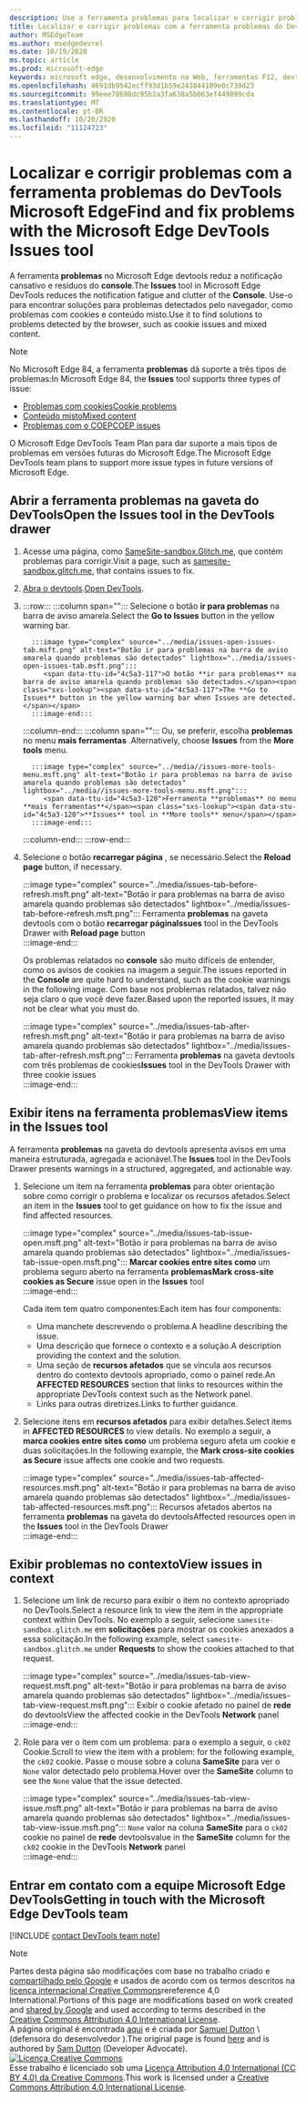 ```yaml
---
description: Use a ferramenta problemas para localizar e corrigir problemas com o website.
title: Localizar e corrigir problemas com a ferramenta problemas do DevTools Microsoft Edge
author: MSEdgeTeam
ms.author: msedgedevrel
ms.date: 10/19/2020
ms.topic: article
ms.prod: microsoft-edge
keywords: microsoft edge, desenvolvimento na Web, ferramentas F12, devtools
ms.openlocfilehash: 4691db9542ecff93d1b59e243844109e0c730d23
ms.sourcegitcommit: 99eee78698dc95b2a3fa638a5b063ef449899cda
ms.translationtype: MT
ms.contentlocale: pt-BR
ms.lasthandoff: 10/20/2020
ms.locfileid: "11124723"
---
```

<!-- Copyright Sam Dutton 

   Licensed under the Apache License, Version 2.0 (the "License");
   you may not use this file except in compliance with the License.
   You may obtain a copy of the License at

       https://www.apache.org/licenses/LICENSE-2.0

   Unless required by applicable law or agreed to in writing, software
   distributed under the License is distributed on an "AS IS" BASIS,
   WITHOUT WARRANTIES OR CONDITIONS OF ANY KIND, either express or implied.
   See the License for the specific language governing permissions and
   limitations under the License.  -->  

# <span data-ttu-id="4c5a3-104">Localizar e corrigir problemas com a ferramenta problemas do DevTools Microsoft Edge</span><span class="sxs-lookup"><span data-stu-id="4c5a3-104">Find and fix problems with the Microsoft Edge DevTools Issues tool</span></span>  

<span data-ttu-id="4c5a3-105">A ferramenta **problemas** no Microsoft Edge devtools reduz a notificação cansativo e resíduos do **console**.</span><span class="sxs-lookup"><span data-stu-id="4c5a3-105">The **Issues** tool in Microsoft Edge DevTools reduces the notification fatigue and clutter of the **Console**.</span></span>  <span data-ttu-id="4c5a3-106">Use-o para encontrar soluções para problemas detectados pelo navegador, como problemas com cookies e conteúdo misto.</span><span class="sxs-lookup"><span data-stu-id="4c5a3-106">Use it to find solutions to problems detected by the browser, such as cookie issues and mixed content.</span></span>  

> [!NOTE]
> <span data-ttu-id="4c5a3-107">No Microsoft Edge 84, a ferramenta **problemas** dá suporte a três tipos de problemas:</span><span class="sxs-lookup"><span data-stu-id="4c5a3-107">In Microsoft Edge 84, the **Issues** tool supports three types of issue:</span></span>  
> *   [<span data-ttu-id="4c5a3-108">Problemas com cookies</span><span class="sxs-lookup"><span data-stu-id="4c5a3-108">Cookie problems</span></span>][MDNSameSiteCookies]  
> *   [<span data-ttu-id="4c5a3-109">Conteúdo misto</span><span class="sxs-lookup"><span data-stu-id="4c5a3-109">Mixed content</span></span>][MDNMixedContent]  
> *   [<span data-ttu-id="4c5a3-110">Problemas com o COEP</span><span class="sxs-lookup"><span data-stu-id="4c5a3-110">COEP issues</span></span>][W3CCOEPSpec]
> 
> <span data-ttu-id="4c5a3-111">O Microsoft Edge DevTools Team Plan para dar suporte a mais tipos de problemas em versões futuras do Microsoft Edge.</span><span class="sxs-lookup"><span data-stu-id="4c5a3-111">The Microsoft Edge DevTools team plans to support more issue types in future versions of Microsoft Edge.</span></span>  

## <span data-ttu-id="4c5a3-112">Abrir a ferramenta problemas na gaveta do DevTools</span><span class="sxs-lookup"><span data-stu-id="4c5a3-112">Open the Issues tool in the DevTools drawer</span></span>  

1.  <span data-ttu-id="4c5a3-113">Acesse uma página, como [SameSite-sandbox.Glitch.me][GlitchSamesiteSandbox], que contém problemas para corrigir.</span><span class="sxs-lookup"><span data-stu-id="4c5a3-113">Visit a page, such as [samesite-sandbox.glitch.me][GlitchSamesiteSandbox], that contains issues to fix.</span></span>  
1.  <span data-ttu-id="4c5a3-114">[Abra o devtools][DevtoolsOpen].</span><span class="sxs-lookup"><span data-stu-id="4c5a3-114">[Open DevTools][DevtoolsOpen].</span></span>  
1.  :::row:::
       :::column span="":::
          <span data-ttu-id="4c5a3-115">Selecione o botão **ir para problemas** na barra de aviso amarela.</span><span class="sxs-lookup"><span data-stu-id="4c5a3-115">Select the **Go to Issues** button in the yellow warning bar.</span></span>  
          
          :::image type="complex" source="../media/issues-open-issues-tab.msft.png" alt-text="Botão ir para problemas na barra de aviso amarela quando problemas são detectados" lightbox="../media/issues-open-issues-tab.msft.png":::
             <span data-ttu-id="4c5a3-117">O botão **ir para problemas** na barra de aviso amarela quando problemas são detectados.</span><span class="sxs-lookup"><span data-stu-id="4c5a3-117">The **Go to Issues** button in the yellow warning bar when Issues are detected.</span></span>  
          :::image-end:::  
       :::column-end:::
       :::column span="":::
          <span data-ttu-id="4c5a3-118">Ou, se preferir, escolha **problemas** no menu **mais ferramentas** .</span><span class="sxs-lookup"><span data-stu-id="4c5a3-118">Alternatively, choose **Issues** from the **More tools** menu.</span></span>  
          
          :::image type="complex" source="../media//issues-more-tools-menu.msft.png" alt-text="Botão ir para problemas na barra de aviso amarela quando problemas são detectados" lightbox="../media//issues-more-tools-menu.msft.png":::
             <span data-ttu-id="4c5a3-120">Ferramenta **problemas** no menu **mais ferramentas**</span><span class="sxs-lookup"><span data-stu-id="4c5a3-120">**Issues** tool in **More tools** menu</span></span>  
          :::image-end:::  
       :::column-end:::
    :::row-end:::
    
1.  <span data-ttu-id="4c5a3-121">Selecione o botão **recarregar página** , se necessário.</span><span class="sxs-lookup"><span data-stu-id="4c5a3-121">Select the **Reload page** button, if necessary.</span></span>  
    
    :::image type="complex" source="../media/issues-tab-before-refresh.msft.png" alt-text="Botão ir para problemas na barra de aviso amarela quando problemas são detectados" lightbox="../media/issues-tab-before-refresh.msft.png":::
       <span data-ttu-id="4c5a3-123">Ferramenta **problemas** na gaveta devtools com o botão **recarregar página**</span><span class="sxs-lookup"><span data-stu-id="4c5a3-123">**Issues** tool in the DevTools Drawer with **Reload page** button</span></span>  
    :::image-end:::  

    <span data-ttu-id="4c5a3-124">Os problemas relatados no **console** são muito difíceis de entender, como os avisos de cookies na imagem a seguir.</span><span class="sxs-lookup"><span data-stu-id="4c5a3-124">The issues reported in the **Console** are quite hard to understand, such as the cookie warnings in the following image.</span></span>  <span data-ttu-id="4c5a3-125">Com base nos problemas relatados, talvez não seja claro o que você deve fazer.</span><span class="sxs-lookup"><span data-stu-id="4c5a3-125">Based upon the reported issues, it may not be clear what you must do.</span></span>  
    
    :::image type="complex" source="../media/issues-tab-after-refresh.msft.png" alt-text="Botão ir para problemas na barra de aviso amarela quando problemas são detectados" lightbox="../media/issues-tab-after-refresh.msft.png":::
       <span data-ttu-id="4c5a3-127">Ferramenta **problemas** na gaveta devtools com três problemas de cookies</span><span class="sxs-lookup"><span data-stu-id="4c5a3-127">**Issues** tool in the DevTools Drawer with three cookie issues</span></span>  
    :::image-end:::  
    
## <span data-ttu-id="4c5a3-128">Exibir itens na ferramenta problemas</span><span class="sxs-lookup"><span data-stu-id="4c5a3-128">View items in the Issues tool</span></span>  

<span data-ttu-id="4c5a3-129">A ferramenta **problemas** na gaveta do devtools apresenta avisos em uma maneira estruturada, agregada e acionável.</span><span class="sxs-lookup"><span data-stu-id="4c5a3-129">The **Issues** tool in the DevTools Drawer presents warnings in a structured, aggregated, and actionable way.</span></span>  

1.  <span data-ttu-id="4c5a3-130">Selecione um item na ferramenta **problemas** para obter orientação sobre como corrigir o problema e localizar os recursos afetados.</span><span class="sxs-lookup"><span data-stu-id="4c5a3-130">Select an item in the **Issues** tool to get guidance on how to fix the issue and find affected resources.</span></span>  
    
    :::image type="complex" source="../media/issues-tab-issue-open.msft.png" alt-text="Botão ir para problemas na barra de aviso amarela quando problemas são detectados" lightbox="../media/issues-tab-issue-open.msft.png":::
       <span data-ttu-id="4c5a3-132">**Marcar cookies entre sites como** um problema seguro aberto na ferramenta **problemas**</span><span class="sxs-lookup"><span data-stu-id="4c5a3-132">**Mark cross-site cookies as Secure** issue open in the **Issues** tool</span></span>  
    :::image-end:::  
    
    <span data-ttu-id="4c5a3-133">Cada item tem quatro componentes:</span><span class="sxs-lookup"><span data-stu-id="4c5a3-133">Each item has four components:</span></span>  
    
    *   <span data-ttu-id="4c5a3-134">Uma manchete descrevendo o problema.</span><span class="sxs-lookup"><span data-stu-id="4c5a3-134">A headline describing the issue.</span></span>  
    *   <span data-ttu-id="4c5a3-135">Uma descrição que fornece o contexto e a solução.</span><span class="sxs-lookup"><span data-stu-id="4c5a3-135">A description providing the context and the solution.</span></span>  
    *   <span data-ttu-id="4c5a3-136">Uma seção de **recursos afetados** que se vincula aos recursos dentro do contexto devtools apropriado, como o painel rede.</span><span class="sxs-lookup"><span data-stu-id="4c5a3-136">An **AFFECTED RESOURCES** section that links to resources within the appropriate DevTools context such as the Network panel.</span></span>  
    *   <span data-ttu-id="4c5a3-137">Links para outras diretrizes.</span><span class="sxs-lookup"><span data-stu-id="4c5a3-137">Links to further guidance.</span></span>  
    
1.  <span data-ttu-id="4c5a3-138">Selecione itens em **recursos afetados** para exibir detalhes.</span><span class="sxs-lookup"><span data-stu-id="4c5a3-138">Select items in **AFFECTED RESOURCES** to view details.</span></span>  <span data-ttu-id="4c5a3-139">No exemplo a seguir, a **marca cookies entre sites como** um problema seguro afeta um cookie e duas solicitações.</span><span class="sxs-lookup"><span data-stu-id="4c5a3-139">In the following example, the **Mark cross-site cookies as Secure** issue affects one cookie and two requests.</span></span>  
    
    :::image type="complex" source="../media/issues-tab-affected-resources.msft.png" alt-text="Botão ir para problemas na barra de aviso amarela quando problemas são detectados" lightbox="../media/issues-tab-affected-resources.msft.png":::
       <span data-ttu-id="4c5a3-141">Recursos afetados abertos na ferramenta **problemas** na gaveta do devtools</span><span class="sxs-lookup"><span data-stu-id="4c5a3-141">Affected resources open in the **Issues** tool in the DevTools Drawer</span></span>  
    :::image-end:::  
    
## <span data-ttu-id="4c5a3-142">Exibir problemas no contexto</span><span class="sxs-lookup"><span data-stu-id="4c5a3-142">View issues in context</span></span>  

1.  <span data-ttu-id="4c5a3-143">Selecione um link de recurso para exibir o item no contexto apropriado no DevTools.</span><span class="sxs-lookup"><span data-stu-id="4c5a3-143">Select a resource link to view the item in the appropriate context within DevTools.</span></span>  <span data-ttu-id="4c5a3-144">No exemplo a seguir, selecione `samesite-sandbox.glitch.me` em **solicitações** para mostrar os cookies anexados a essa solicitação.</span><span class="sxs-lookup"><span data-stu-id="4c5a3-144">In the following example, select `samesite-sandbox.glitch.me` under **Requests** to show the cookies attached to that request.</span></span>  
    
    :::image type="complex" source="../media/issues-tab-view-request.msft.png" alt-text="Botão ir para problemas na barra de aviso amarela quando problemas são detectados" lightbox="../media/issues-tab-view-request.msft.png":::
       <span data-ttu-id="4c5a3-146">Exibir o cookie afetado no painel de **rede** do devtools</span><span class="sxs-lookup"><span data-stu-id="4c5a3-146">View the affected cookie in the DevTools **Network** panel</span></span>  
    :::image-end:::  

1.  <span data-ttu-id="4c5a3-147">Role para ver o item com um problema: para o exemplo a seguir, o `ck02` Cookie.</span><span class="sxs-lookup"><span data-stu-id="4c5a3-147">Scroll to view the item with a problem: for the following example, the `ck02` cookie.</span></span>  <span data-ttu-id="4c5a3-148">Passe o mouse sobre a coluna **SameSite** para ver o `None` valor detectado pelo problema.</span><span class="sxs-lookup"><span data-stu-id="4c5a3-148">Hover over the **SameSite** column to see the `None` value that the issue detected.</span></span>  
    
    :::image type="complex" source="../media/issues-tab-view-issue.msft.png" alt-text="Botão ir para problemas na barra de aviso amarela quando problemas são detectados" lightbox="../media/issues-tab-view-issue.msft.png":::
       `None` <span data-ttu-id="4c5a3-150">valor na coluna **SameSite** para o `ck02` cookie no painel de **rede** devtools</span><span class="sxs-lookup"><span data-stu-id="4c5a3-150">value in the **SameSite** column for the `ck02` cookie in the DevTools **Network** panel</span></span>  
    :::image-end:::  

## <span data-ttu-id="4c5a3-151">Entrar em contato com a equipe Microsoft Edge DevTools</span><span class="sxs-lookup"><span data-stu-id="4c5a3-151">Getting in touch with the Microsoft Edge DevTools team</span></span>  

[!INCLUDE [contact DevTools team note](../includes/contact-devtools-team-note.md)]  

<!-- links -->  

[DevtoolsOpen]: ../open.md "Abrir o Microsoft Edge DevTools | Documentos da Microsoft"  

[GlitchSamesiteSandbox]: https://samesite-sandbox.glitch.me "Testes de cookies SameSite | Problema"  

[MDNSameSiteCookies]: https://developer.mozilla.org/docs/Web/HTTP/Headers/Set-Cookie/SameSite "SameSite cookies | MDN"  
[MDNMixedContent]: https://developer.mozilla.org/docs/Web/Security/Mixed_content "Conteúdo misto | MDN"  

[W3CCOEPSpec]: https://wicg.github.io/cross-origin-embedder-policy "Política incorporada de origem cruzada | Grupo da Comunidade Incubator da Web"  

> [!NOTE]
> <span data-ttu-id="4c5a3-157">Partes desta página são modificações com base no trabalho criado e [compartilhado pelo Google][GoogleSitePolicies] e usados de acordo com os termos descritos na [licença internacional Creative Commons][CCA4IL]rereference 4,0 International.</span><span class="sxs-lookup"><span data-stu-id="4c5a3-157">Portions of this page are modifications based on work created and [shared by Google][GoogleSitePolicies] and used according to terms described in the [Creative Commons Attribution 4.0 International License][CCA4IL].</span></span>  
> <span data-ttu-id="4c5a3-158">A página original é encontrada [aqui](https://developers.google.com/web/tools/chrome-devtools/issues/index) e é criada por [Samuel Dutton][SamDutton] \ (defensora do desenvolvedor \).</span><span class="sxs-lookup"><span data-stu-id="4c5a3-158">The original page is found [here](https://developers.google.com/web/tools/chrome-devtools/issues/index) and is authored by [Sam Dutton][SamDutton] \(Developer Advocate\).</span></span>  
[![Licença Creative Commons][CCby4Image]][CCA4IL]  
<span data-ttu-id="4c5a3-160">Esse trabalho é licenciado sob uma [Licença Attribution 4.0 International (CC BY 4.0) da Creative Commons][CCA4IL].</span><span class="sxs-lookup"><span data-stu-id="4c5a3-160">This work is licensed under a [Creative Commons Attribution 4.0 International License][CCA4IL].</span></span>  

[CCA4IL]: https://creativecommons.org/licenses/by/4.0  
[CCby4Image]: https://i.creativecommons.org/l/by/4.0/88x31.png  
[GoogleSitePolicies]: https://developers.google.com/terms/site-policies  
[KayceBasques]: https://developers.google.com/web/resources/contributors/kaycebasques  
[SamDutton]: https://developers.google.com/web/resources/contributors/samdutton  

